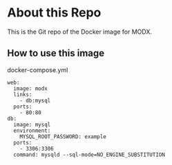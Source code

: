 # About this Repo

This is the Git repo of the Docker image for MODX.

## How to use this image
docker-compose.yml
```
web:
  image: modx
  links:
    - db:mysql
  ports:
    - 80:80
db:
  image: mysql
  environment:
    MYSQL_ROOT_PASSWORD: example
  ports:
    - 3306:3306
  command: mysqld --sql-mode=NO_ENGINE_SUBSTITUTION
```
